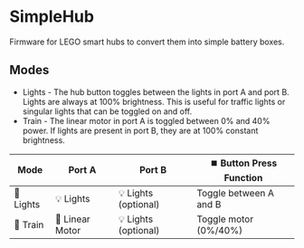 # SimpleHub

Firmware for LEGO smart hubs to convert them into simple battery boxes.

## Modes

- Lights - The hub button toggles between the lights in port A and port B. Lights are always at 100% brightness. This is useful for traffic lights or singular lights that can be toggled on and off.
- Train - The linear motor in port A is toggled between 0% and 40% power. If lights are present in port B, they are at 100% constant brightness.

| Mode          | Port A          | Port B               | ⏹️ Button Press Function
| ------------- | --------------- | -------------------- | ----------------------
| 🚦 Lights     | 💡 Lights       | 💡 Lights (optional) | Toggle between A and B
| 🚂 Train      | 🚂 Linear Motor | 💡 Lights (optional) | Toggle motor (0%/40%)
